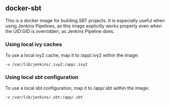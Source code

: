 ## docker-sbt
This is a docker image for building SBT projects.  It is especially useful when using Jenkins Pipelines, as this image explicitly works properly even when the UID:GID is overridden, as Jenkins Pipeline does.

### Using local ivy caches
To use a local ivy2 cache, map it to /app/.ivy2 within the image:

    -v /var/lib/jenkins/.ivy2:/app/.ivy2

### Using local sbt configuration
To use a local sbt configuration, map it to /app/.sbt within the image:

    -v /var/lib/jenkins/.sbt:/app/.sbt
